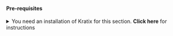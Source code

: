 #### Pre-requisites

<details>
  <summary>You need an installation of Kratix for this section. <strong>Click here</strong> for instructions</summary>

The simplest way to do so is by running the quick-start script from within the
Kratix directory. The script will create two KinD clusters, install, and
configure Kratix.

```bash
./scripts/quick-start.sh --recreate
```

You can run Kratix either with a multi-cluster or a single-cluster setup. The
commands on the remainder of this document assume that two environment variables
are set:

1. `PLATFORM` representing the platform cluster Kubernetes context
2. `WORKER` representing the worker cluster Kubernetes context

If you ran the quick-start script above, do:

```
export PLATFORM="kind-platform"
export WORKER="kind-worker"
```

For single cluster setups, the two variables should be set to the same value.
You can find your cluster context by running:

```
kubectl config get-contexts
```

Refer back to [Installing Kratix](../../category/installing-kratix) for more
details.
</details>
